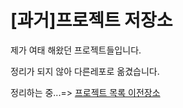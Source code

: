 # [과거]프로젝트 저장소

제가 여태 해왔던 프로젝트들입니다.

정리가 되지 않아 다른레포로 옮겼습니다.

정리하는 중...=> [프로젝트 목록 이전장소](https://github.com/xper100/Projects)
